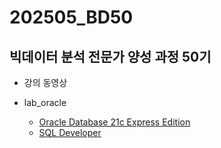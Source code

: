 # 202505_BD50

## 빅데이터 분석 전문가 양성 과정 50기

* 강의 동영상

* lab_oracle
  * [Oracle Database 21c Express Edition](https://www.oracle.com/kr/database/technologies/xe-downloads.html)
  * [SQL Developer](https://www.oracle.com/kr/database/sqldeveloper/technologies/download/)
